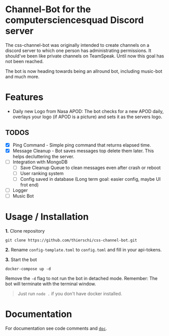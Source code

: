 # Channel-Bot for the computersciencesquad Discord server

The css-channel-bot was originally intended to create channels on a discord server to which one person has administrating permissions. It should've been like private channels on TeamSpeak. Until now this goal has not been reached.

The bot is now heading towards being an allround bot, including music-bot and much more.

# Features
 - Daily new Logo from Nasa APOD: The bot checks for a new APOD daily, overlays your logo (if APOD is a picture) and sets it as the servers logo.
## TODOS

- [x] Ping Command - Simple ping command that returns elapsed time.
- [x] Message Cleanup - Bot saves messages top delete them later. This helps decluttering the server.
- [ ] Integration with MongoDB
  - [ ] Save Cleanup Queue to clean messages even after crash or reboot
  - [ ] User ranking system
  - [ ] Config saved in database (Long term goal: easier config, maybe UI frot end)
- [ ] Logger
- [ ] Music Bot

# Usage / Installation

**1.** Clone repository

```
git clone https://github.com/thierschi/css-channel-bot.git
```

**2.** Rename `config-template.toml` to `config.toml` and fill in your api-tokens.

**3.** Start the bot

```
docker-compose up -d
```

Remove the `-d` flag to not run the bot in detached mode. Remember: The bot will terminate with the terminal window.

> Just run `node .` if you don't have docker installed.

# Documentation

For documentation see code comments and [`doc`](./doc).
